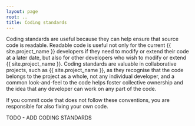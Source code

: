 ```yaml
---
layout:	page
root: ..
title: Coding standards
---
```


Coding standards are useful because they can help ensure that source
code is readable. Readable code is useful not only for the current {{
site.project_name }} developers if they need to modify or extend their
code at a later date, but also for other developers who wish to modify
or extend {{ site.project_name }}. Coding standards are valuable in
collaborative projects, such as {{ site.project_name }}, as they
recognise that the code belongs to the project as a whole, not any
individual developer, and a common look-and-feel to the code helps
foster collective ownership and the idea that any developer can work
on any part of the code. 

If you commit code that does not follow these conventions, you are
responsible for also fixing your own code.

TODO - ADD CODING STANDARDS
